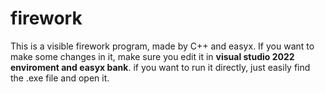 # firework
This is a visible firework program, made by C++ and easyx. 
If you want to make some changes in it, make sure you edit it in **visual studio 2022 enviroment and easyx bank**.
if you want to run it directly, just easily find the .exe file and open it. 
